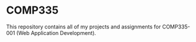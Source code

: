 # COMP335
This repository contains all of my projects and assignments for COMP335-001 (Web Application Development).
